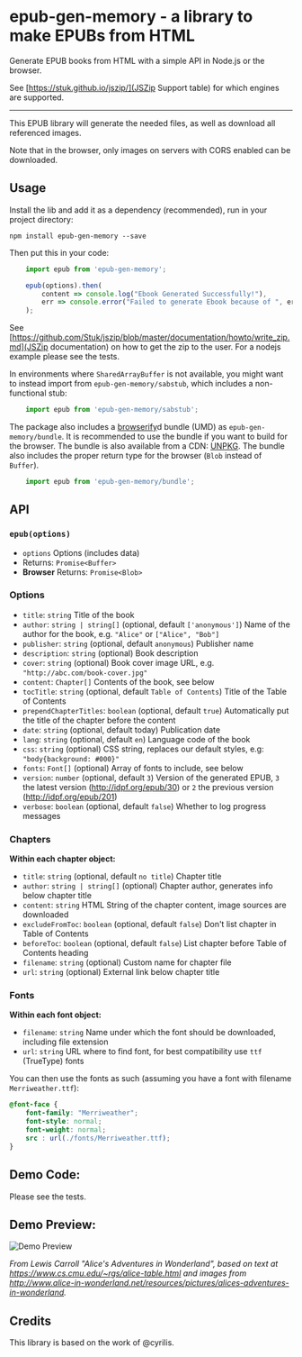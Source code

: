 # epub-gen-memory - a library to make EPUBs from HTML

Generate EPUB books from HTML with a simple API in Node.js or the browser.

See [https://stuk.github.io/jszip/](JSZip Support table) for which engines are supported.

------

This EPUB library will generate the needed files, as well as download all referenced images.

Note that in the browser, only images on servers with CORS enabled can be downloaded.


## Usage

Install the lib and add it as a dependency (recommended), run in your project directory:

	npm install epub-gen-memory --save

Then put this in your code:

```js
    import epub from 'epub-gen-memory';

    epub(options).then(
        content => console.log("Ebook Generated Successfully!"),
	    err => console.error("Failed to generate Ebook because of ", err)
    );
```

See [https://github.com/Stuk/jszip/blob/master/documentation/howto/write_zip.md](JSZip documentation) on how to get the zip to the user. For a nodejs example please see the tests.

In environments where `SharedArrayBuffer` is not available, you might want to instead import from `epub-gen-memory/sabstub`, which includes a non-functional stub:

```js
    import epub from 'epub-gen-memory/sabstub';
```

The package also includes a [browserify](https://www.npmjs.com/package/browserify)d bundle (UMD) as `epub-gen-memory/bundle`. It is recommended to use the bundle if you want to build for the browser. The bundle is also available from a CDN: [UNPKG](https://unpkg.com/epub-gen-memory). The bundle also includes the proper return type for the browser (`Blob` instead of `Buffer`).

```js
    import epub from 'epub-gen-memory/bundle';
```


## API

### `epub(options)`

- `options` Options (includes data)
- Returns: `Promise<Buffer>`
- **Browser** Returns: `Promise<Blob>`


### Options

- `title`: `string`
    Title of the book
- `author`: `string | string[]` (optional, default `['anonymous']`)
    Name of the author for the book, e.g. `"Alice"` or `["Alice", "Bob"]`
- `publisher`: `string` (optional, default `anonymous`)
    Publisher name
- `description`: `string` (optional)
    Book description
- `cover`: `string` (optional)
    Book cover image URL, e.g. `"http://abc.com/book-cover.jpg"`
- `content`: `Chapter[]`
    Contents of the book, see below
- `tocTitle`: `string` (optional, default `Table of Contents`)
    Title of the Table of Contents
- `prependChapterTitles`: `boolean` (optional, default `true`)
    Automatically put the title of the chapter before the content
- `date`: `string` (optional, default today)
    Publication date
- `lang`: `string` (optional, default `en`)
    Language code of the book
- `css`: `string` (optional)
    CSS string, replaces our default styles, e.g: `"body{background: #000}"`
- `fonts`: `Font[]` (optional)
    Array of fonts to include, see below
- `version`: `number` (optional, default `3`)
    Version of the generated EPUB, `3` the latest version (http://idpf.org/epub/30) or `2` the previous version (http://idpf.org/epub/201)
- `verbose`: `boolean` (optional, default `false`)
    Whether to log progress messages


### Chapters

**Within each chapter object:**

- `title`: `string` (optional, default `no title`)
    Chapter title
- `author`: `string | string[]` (optional)
    Chapter author, generates info below chapter title
- `content`: `string`
    HTML String of the chapter content, image sources are downloaded
- `excludeFromToc`: `boolean` (optional, default `false`)
    Don't list chapter in Table of Contents
- `beforeToc`: `boolean` (optional, default `false`)
    List chapter before Table of Contents heading
- `filename`: `string` (optional)
    Custom name for chapter file
- `url`: `string` (optional)
    External link below chapter title


### Fonts

**Within each font object:**

- `filename`: `string`
    Name under which the font should be downloaded, including file extension
- `url`: `string`
    URL where to find font, for best compatibility use `ttf` (TrueType) fonts


You can then use the fonts as such (assuming you have a font with filename `Merriweather.ttf`):

```css
@font-face {
    font-family: "Merriweather";
    font-style: normal;
    font-weight: normal;
    src : url(./fonts/Merriweather.ttf);
}
```


## Demo Code:

Please see the tests.


## Demo Preview:

![Demo Preview](demo_preview.png?raw=true)

_From Lewis Carroll "Alice's Adventures in Wonderland", based on text at https://www.cs.cmu.edu/~rgs/alice-table.html and images from http://www.alice-in-wonderland.net/resources/pictures/alices-adventures-in-wonderland._


## Credits

This library is based on the work of @cyrilis.
